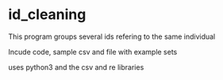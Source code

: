 # id_cleaning
This program groups several ids refering to the same individual

Incude code, sample csv and file with example sets

uses python3 and the csv and re libraries
